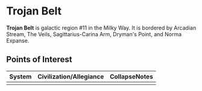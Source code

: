 # Trojan Belt
**Trojan Belt** is galactic region #11 in the Milky Way. It is bordered by Arcadian Stream, The Veils, Sagittarius-Carina Arm, Dryman's Point, and Norma Expanse.

## Points of Interest

| System | Civilization/Allegiance | CollapseNotes |
| --- | --- | --- |
|  |  |  |